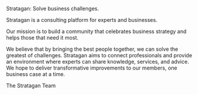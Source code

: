 Stratagan: Solve business challenges.

Stratagan is a consulting platform for experts and businesses.

Our mission is to build a community that celebrates business strategy and helps those that need it most.

We believe that by bringing the best people together, we can solve the greatest of challenges.
Stratagan aims to connect professionals and provide an environment where experts can share knowledge, services, and advice.
We hope to deliver transformative improvements to our members, one business case at a time.

The Stratagan Team